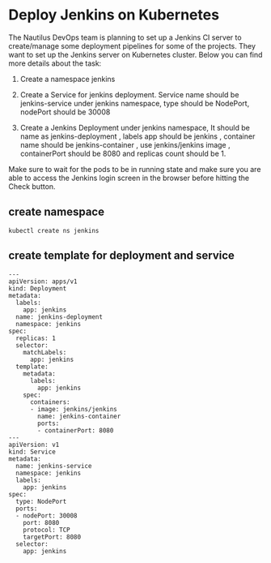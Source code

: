 # Deploy Jenkins on Kubernetes
The Nautilus DevOps team is planning to set up a Jenkins CI server to create/manage some deployment pipelines for some of the projects. They want to set up the Jenkins server on Kubernetes cluster. Below you can find more details about the task:

1) Create a namespace jenkins

2) Create a Service for jenkins deployment. Service name should be jenkins-service under jenkins namespace, type should be NodePort, nodePort should be 30008

3) Create a Jenkins Deployment under jenkins namespace, It should be name as jenkins-deployment , labels app should be jenkins , container name should be jenkins-container , use jenkins/jenkins image , containerPort should be 8080 and replicas count should be 1.

Make sure to wait for the pods to be in running state and make sure you are able to access the Jenkins login screen in the browser before hitting the Check button.

## create namespace
`kubectl create ns jenkins`
## create template for deployment and service
```
---
apiVersion: apps/v1
kind: Deployment
metadata:
  labels:
    app: jenkins
  name: jenkins-deployment
  namespace: jenkins
spec:
  replicas: 1
  selector:
    matchLabels:
      app: jenkins
  template:
    metadata:
      labels:
        app: jenkins
    spec:
      containers:
      - image: jenkins/jenkins
        name: jenkins-container
        ports:
        - containerPort: 8080
---
apiVersion: v1
kind: Service
metadata:
  name: jenkins-service
  namespace: jenkins
  labels:
    app: jenkins
spec:
  type: NodePort
  ports:
  - nodePort: 30008
    port: 8080
    protocol: TCP
    targetPort: 8080
  selector:
    app: jenkins
```